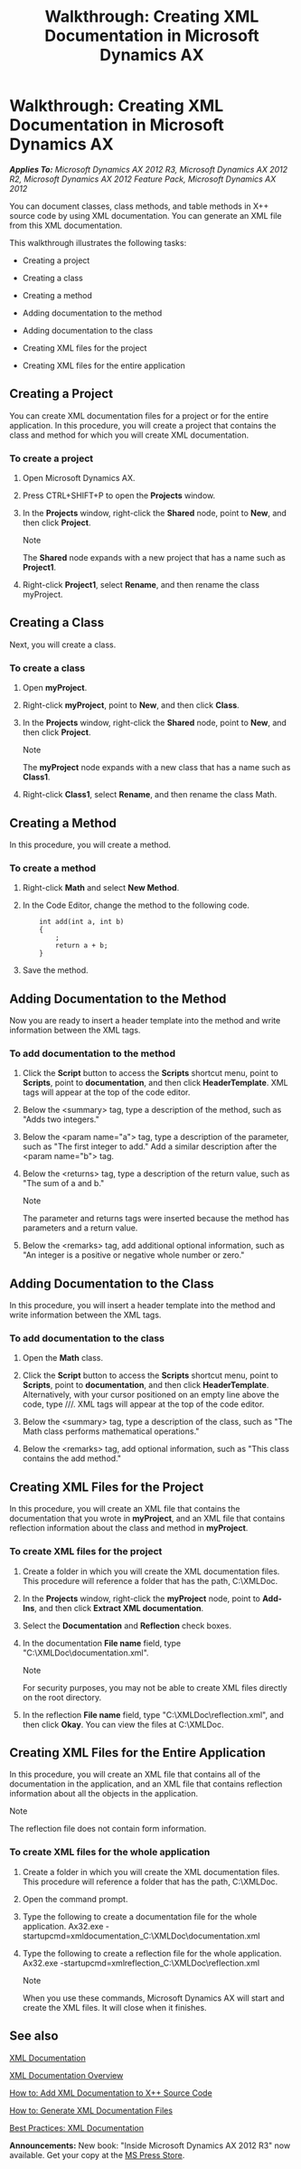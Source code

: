 ﻿---
title: 'Walkthrough: Creating XML Documentation in Microsoft Dynamics AX'
TOCTitle: 'Walkthrough: Creating XML Documentation in Microsoft Dynamics AX'
ms:assetid: 0b7f9282-98ca-4fb5-b8a8-db86131bdc87
ms:mtpsurl: https://msdn.microsoft.com/en-us/library/Cc581979(v=AX.60)
ms:contentKeyID: 35240387
ms.date: 05/18/2015
mtps_version: v=AX.60
---

# Walkthrough: Creating XML Documentation in Microsoft Dynamics AX 


_**Applies To:** Microsoft Dynamics AX 2012 R3, Microsoft Dynamics AX 2012 R2, Microsoft Dynamics AX 2012 Feature Pack, Microsoft Dynamics AX 2012_

You can document classes, class methods, and table methods in X++ source code by using XML documentation. You can generate an XML file from this XML documentation.

This walkthrough illustrates the following tasks:

  - Creating a project

  - Creating a class

  - Creating a method

  - Adding documentation to the method

  - Adding documentation to the class

  - Creating XML files for the project

  - Creating XML files for the entire application

## Creating a Project

You can create XML documentation files for a project or for the entire application. In this procedure, you will create a project that contains the class and method for which you will create XML documentation.

### To create a project

1.  Open Microsoft Dynamics AX.

2.  Press CTRL+SHIFT+P to open the **Projects** window.

3.  In the **Projects** window, right-click the **Shared** node, point to **New**, and then click **Project**.
    

    > [!NOTE]
    > <P>The <STRONG>Shared</STRONG> node expands with a new project that has a name such as <STRONG>Project1</STRONG>.</P>



4.  Right-click **Project1**, select **Rename**, and then rename the class myProject.

## Creating a Class

Next, you will create a class.

### To create a class

1.  Open **myProject**.

2.  Right-click **myProject**, point to **New**, and then click **Class**.

3.  In the **Projects** window, right-click the **Shared** node, point to **New**, and then click **Project**.
    

    > [!NOTE]
    > <P>The <STRONG>myProject</STRONG> node expands with a new class that has a name such as <STRONG>Class1</STRONG>.</P>



4.  Right-click **Class1**, select **Rename**, and then rename the class Math.

## Creating a Method

In this procedure, you will create a method.

### To create a method

1.  Right-click **Math** and select **New Method**.

2.  In the Code Editor, change the method to the following code.
    ```X++  
        int add(int a, int b)
        {
            ;
            return a + b;
        }
    ```
3.  Save the method.

## Adding Documentation to the Method

Now you are ready to insert a header template into the method and write information between the XML tags.

### To add documentation to the method

1.  Click the **Script** button to access the **Scripts** shortcut menu, point to **Scripts**, point to **documentation**, and then click **HeaderTemplate**. XML tags will appear at the top of the code editor.

2.  Below the \<summary\> tag, type a description of the method, such as "Adds two integers."

3.  Below the \<param name="a"\> tag, type a description of the parameter, such as "The first integer to add." Add a similar description after the \<param name="b"\> tag.

4.  Below the \<returns\> tag, type a description of the return value, such as "The sum of a and b."
    

    > [!NOTE]
    > <P>The parameter and returns tags were inserted because the method has parameters and a return value.</P>



5.  Below the \<remarks\> tag, add additional optional information, such as "An integer is a positive or negative whole number or zero."

## Adding Documentation to the Class

In this procedure, you will insert a header template into the method and write information between the XML tags.

### To add documentation to the class

1.  Open the **Math** class.

2.  Click the **Script** button to access the **Scripts** shortcut menu, point to **Scripts**, point to **documentation**, and then click **HeaderTemplate**. Alternatively, with your cursor positioned on an empty line above the code, type ///. XML tags will appear at the top of the code editor.

3.  Below the \<summary\> tag, type a description of the class, such as "The Math class performs mathematical operations."

4.  Below the \<remarks\> tag, add optional information, such as "This class contains the add method."

## Creating XML Files for the Project

In this procedure, you will create an XML file that contains the documentation that you wrote in **myProject**, and an XML file that contains reflection information about the class and method in **myProject**.

### To create XML files for the project

1.  Create a folder in which you will create the XML documentation files. This procedure will reference a folder that has the path, C:\\XMLDoc.

2.  In the **Projects** window, right-click the **myProject** node, point to **Add-Ins**, and then click **Extract XML documentation**.

3.  Select the **Documentation** and **Reflection** check boxes.

4.  In the documentation **File name** field, type "C:\\XMLDoc\\documentation.xml".
    

    > [!NOTE]
    > <P>For security purposes, you may not be able to create XML files directly on the root directory.</P>



5.  In the reflection **File name** field, type "C:\\XMLDoc\\reflection.xml", and then click **Okay**. You can view the files at C:\\XMLDoc.

## Creating XML Files for the Entire Application

In this procedure, you will create an XML file that contains all of the documentation in the application, and an XML file that contains reflection information about all the objects in the application.


> [!NOTE]
> <P>The reflection file does not contain form information.</P>



### To create XML files for the whole application

1.  Create a folder in which you will create the XML documentation files. This procedure will reference a folder that has the path, C:\\XMLDoc.

2.  Open the command prompt.

3.  Type the following to create a documentation file for the whole application. Ax32.exe -startupcmd=xmldocumentation\_C:\\XMLDoc\\documentation.xml

4.  Type the following to create a reflection file for the whole application. Ax32.exe -startupcmd=xmlreflection\_C:\\XMLDoc\\reflection.xml
    

    > [!NOTE]
    > <P>When you use these commands, Microsoft Dynamics AX will start and create the XML files. It will close when it finishes.</P>



## See also

[XML Documentation](xml-documentation.md)

[XML Documentation Overview](xml-documentation-overview.md)

[How to: Add XML Documentation to X++ Source Code](how-to-add-xml-documentation-to-x-source-code.md)

[How to: Generate XML Documentation Files](how-to-generate-xml-documentation-files.md)

[Best Practices: XML Documentation](best-practices-xml-documentation.md)

  
**Announcements:** New book: "Inside Microsoft Dynamics AX 2012 R3" now available. Get your copy at the [MS Press Store](https://www.microsoftpressstore.com/store/inside-microsoft-dynamics-ax-2012-r3-9780735685109).

